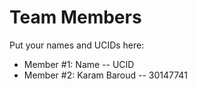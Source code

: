 # Team Members

Put your names and UCIDs here:

- Member #1: Name -- UCID
- Member #2: Karam Baroud -- 30147741
